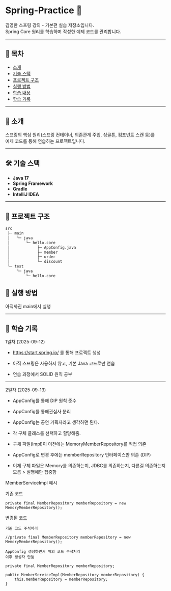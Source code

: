 # Spring-Practice 🌱

김영한 스프링 강의 - 기본편 실습 저장소입니다.  
Spring Core 원리를 학습하며 작성한 예제 코드를 관리합니다.

---

## 📖 목차
- [소개](#-소개)
- [기술 스택](#-기술-스택)
- [프로젝트 구조](#-프로젝트-구조)
- [실행 방법](#-실행-방법)
- [학습 내용](#-학습-내용)
- [학습 기록](#-학습-기록)
---

## 🌟 소개
스프링의 핵심 원리(스프링 컨테이너, 의존관계 주입, 싱글톤, 컴포넌트 스캔 등)를  
예제 코드를 통해 연습하는 프로젝트입니다.

---

## 🛠 기술 스택
- **Java 17**
- **Spring Framework**
- **Gradle**
- **IntelliJ IDEA**

---

## 📂 프로젝트 구조
```bash
src
 ├─ main
 │   └─ java
 │       └─ hello.core
 │            ├─ AppConfig.java
 │            ├─ member
 │            ├─ order
 │            └─ discount
 └─ test
     └─ java
         └─ hello.core
```

## 🚀 실행 방법
아직까진 main에서 실행


---

## 📝 학습 기록
1일차 (2025-09-12)

 - https://start.spring.io/ 를 통해 프로젝트 생성

 - 아직 스프링은 사용하지 않고, 기본 Java 코드로만 연습

 - 연습 과정에서 SOLID 원칙 공부

---
2일차 (2025-09-13)

 - AppConfig를 통해 DIP 원칙 준수
 - AppConfig를 통해관심사 분리
 -  AppConfig는 공연 기획자라고 생각하면 된다.
 -  각 구체 클래스를 선택하고 할당해줌.

 -  구체 파일(Impl)이 이전에는 MemoryMemberRepository를 직접 의존
 -  AppConfig로 변경 후에는 memberRepository 인터페이스만 의존 (DIP)
 -  이제 구체 파일은 Memory를 의존하는지, JDBC를 의존하는지, 다른걸 의존하는지 모름 > 실행에만 집중함

MemberServiceImpl 예시

기존 코드

    private final MemberRepository memberRepository = new MemoryMemberRepository();


변경된 코드

    기존 코드 주석처리

    //private final MemberRepository memberRepository = new MemoryMemberRepository();

    AppConfig 생성하면서 위의 코드 주석처리
    이후 생성자 만듦

    private final MemberRepository memberRepository;

    public MemberServiceImpl(MemberRepository memberRepository) {
        this.memberRepository = memberRepository;
    }
